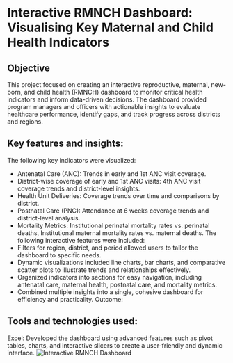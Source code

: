 # Interactive RMNCH Dashboard: Visualising Key Maternal and Child Health Indicators
## Objective
This project focused on creating an interactive reproductive, maternal, new-born, and child health (RMNCH) dashboard to monitor critical health indicators and inform data-driven decisions. The dashboard provided program managers and officers with actionable insights to evaluate healthcare performance, identify gaps, and track progress across districts and regions.
## Key features and insights:
The following key indicators were visualized:
- Antenatal Care (ANC): Trends in early and 1st ANC visit coverage.
- District-wise coverage of early and 1st ANC visits: 4th ANC visit coverage trends and district-level insights.
- Health Unit Deliveries: Coverage trends over time and comparisons by district.
- Postnatal Care (PNC): Attendance at 6 weeks coverage trends and district-level analysis.
- Mortality Metrics: Institutional perinatal mortality rates vs. perinatal deaths, Institutional maternal mortality rates vs. maternal
deaths.
The following interactive features were included:
- Filters for region, district, and period allowed users to tailor the dashboard to specific needs.
- Dynamic visualizations included line charts, bar charts, and comparative scatter plots to illustrate trends and relationships
effectively.
- Organized indicators into sections for easy navigation, including antenatal care, maternal health, postnatal care, and mortality
metrics.
- Combined multiple insights into a single, cohesive dashboard for efficiency and practicality.
Outcome:
## Tools and technologies used:
Excel: Developed the dashboard using advanced features such as pivot tables, charts, and interactive slicers to create a user-friendly and dynamic interface.
![Interactive RMNCH Dashboard]()
